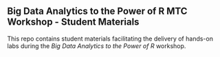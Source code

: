 ## Big Data Analytics to the Power of R MTC Workshop - Student Materials


This repo contains student materials facilitating the delivery of hands-on labs during the _Big Data Analytics to the Power of R_ workshop. 

